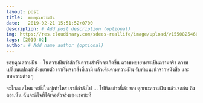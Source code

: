 ```yaml
---
layout: post
title:  ขอบคุณความฝัน
date:   2019-02-21 15:51:52+0700
description: # Add post description (optional)
img: https://res.cloudinary.com/sdees-reallife/image/upload/v1550825466/IMG_20190221_092253698.jpg # Add image post (optional)
tags: [2019-02]
author: # Add name author (optional)
---
```

ขอบคุณความฝัน - ในความฝันว่าสักวันความสำเร็จจะเกิดขึ้น ความพยายามจะเป็นความจริง ความเปลี่ยนแปลงกำลังขยายตัว เราเริ่มจากสิ่งที่เรามี แล้วเดินตามความฝัน รับคำแนะนำจากหนังสือ และบทความต่าง ๆ

จะไกลแค่ไหน จะยิ่งใหญ่เท่าไหร่ เราก็กำลังไป ... ไปทีละก้าวนี่ล่ะ ขอบคุณนะความฝัน แล้วเจอกัน ถึงตอนนั้น ฉันจะดีใจที่ได้เจอตัวจริงของเธอซะที

